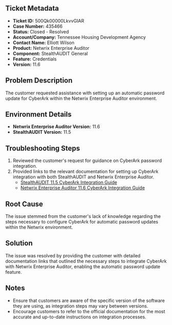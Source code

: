## Ticket Metadata
- **Ticket ID:** 500Qk00000LkvvGIAR
- **Case Number:** 435466
- **Status:** Closed - Resolved
- **Account/Company:** Tennessee Housing Development Agency
- **Contact Name:** Elliott Wilson
- **Product:** Netwrix Enterprise Auditor
- **Component:** StealthAUDIT General
- **Feature:** Credentials
- **Version:** 11.6

## Problem Description
The customer requested assistance with setting up an automatic password update for CyberArk within the Netwrix Enterprise Auditor environment.

## Environment Details
- **Netwrix Enterprise Auditor Version:** 11.6
- **StealthAUDIT Version:** 11.5

## Troubleshooting Steps
1. Reviewed the customer's request for guidance on CyberArk password integration.
2. Provided links to the relevant documentation for setting up CyberArk integration with both StealthAUDIT and Netwrix Enterprise Auditor.
   - [StealthAUDIT 11.5 CyberArk Integration Guide](https://helpcenter.netwrix.com/bundle/StealthAUDIT_11.5/page/Content/StealthAUDIT/Chapters/03.Global_Settings/Custom_Credentials/CyberArk_Integration.htm)
   - [Netwrix Enterprise Auditor 11.6 CyberArk Integration Guide](https://helpcenter.netwrix.com/bundle/EnterpriseAuditor_11.6/page/Content/EnterpriseAuditor/Admin/Settings/Connection/CyberArkIntegration.htm)

## Root Cause
The issue stemmed from the customer's lack of knowledge regarding the steps necessary to configure CyberArk for automatic password updates within the Netwrix environment.

## Solution
The issue was resolved by providing the customer with detailed documentation links that outlined the necessary steps to integrate CyberArk with Netwrix Enterprise Auditor, enabling the automatic password update feature.

## Notes
- Ensure that customers are aware of the specific version of the software they are using, as integration steps may vary between versions.
- Encourage customers to refer to the official documentation for the most accurate and up-to-date instructions on integration processes.